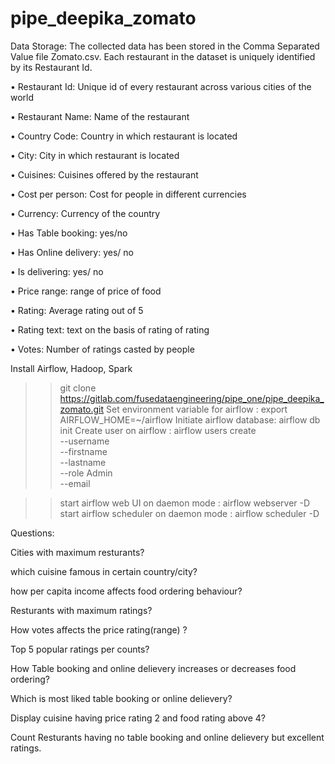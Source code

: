 # pipe_deepika_zomato

Data Storage:
The collected data has been stored in the Comma Separated Value file Zomato.csv. Each restaurant in the dataset is uniquely identified by its Restaurant Id.

• Restaurant Id: Unique id of every restaurant across various cities of the world

• Restaurant Name: Name of the restaurant

• Country Code: Country in which restaurant is located

• City: City in which restaurant is located

• Cuisines: Cuisines offered by the restaurant

• Cost per person: Cost for people in different currencies 

• Currency: Currency of the country

• Has Table booking: yes/no

• Has Online delivery: yes/ no

• Is delivering: yes/ no

• Price range: range of price of food

• Rating: Average rating out of 5

• Rating text: text on the basis of rating of rating

• Votes: Number of ratings casted by people


Install Airflow, Hadoop, Spark 

>> git clone https://gitlab.com/fusedataengineering/pipe_one/pipe_deepika_zomato.git
>> Set environment variable for airflow :  export AIRFLOW_HOME=~/airflow
>> Initiate airflow database: airflow db init
>> Create user on airflow : 
    airflow users create \
    --username <username> \
    --firstname <firstname> \
    --lastname <lastname> \
    --role Admin \
    --email <email>

>> start airflow web UI on daemon mode : airflow webserver -D
>> start airflow scheduler on daemon mode : airflow scheduler -D
 




Questions:

Cities with maximum resturants?

which cuisine famous in certain country/city?

how per capita income affects food ordering behaviour?

Resturants with maximum ratings?

How votes affects the price rating(range) ?

Top 5 popular ratings per counts?

How Table booking and  online delievery increases or decreases food ordering?

Which is most liked table booking or online delievery?

Display cuisine having price rating 2 and food rating above 4?

Count Resturants having no table booking and online delievery  but excellent ratings.

